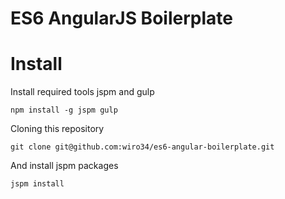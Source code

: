 ES6 AngularJS Boilerplate
=========================

# Install

Install required tools jspm and gulp

`npm install -g jspm gulp`

Cloning this repository

`git clone git@github.com:wiro34/es6-angular-boilerplate.git`

And install jspm packages

`jspm install`

